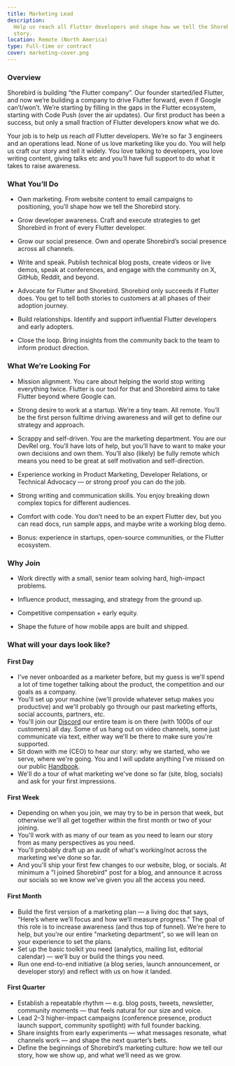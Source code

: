 ```yaml
---
title: Marketing Lead
description:
  Help us reach all Flutter developers and shape how we tell the Shorebird
  story.
location: Remote (North America)
type: Full-time or contract
cover: marketing-cover.png
---
```


### Overview

Shorebird is building “the Flutter company”. Our founder started/led Flutter,
and now we’re building a company to drive Flutter forward, even if Google
can’t/won’t. We’re starting by filling in the gaps in the Flutter ecosystem,
starting with Code Push (over the air updates). Our first product has been a
success, but only a small fraction of Flutter developers know what we do.

Your job is to help us reach _all_ Flutter developers. We’re so far 3 engineers
and an operations lead. None of us love marketing like you do. You will help us
craft our story and tell it widely. You love talking to developers, you love
writing content, giving talks etc and you’ll have full support to do what it
takes to raise awareness.

### What You’ll Do

- Own marketing. From website content to email campaigns to positioning, you’ll
  shape how we tell the Shorebird story.

- Grow developer awareness. Craft and execute strategies to get Shorebird in
  front of every Flutter developer.

- Grow our social presence. Own and operate Shorebird’s social presence across
  all channels.

- Write and speak. Publish technical blog posts, create videos or live demos,
  speak at conferences, and engage with the community on X, GitHub, Reddit, and
  beyond.

- Advocate for Flutter and Shorebird. Shorebird only succeeds if Flutter does.
  You get to tell both stories to customers at all phases of their adoption
  journey.

- Build relationships. Identify and support influential Flutter developers and
  early adopters.

- Close the loop. Bring insights from the community back to the team to inform
  product direction.

### What We’re Looking For

- Mission alignment. You care about helping the world stop writing everything
  twice. Flutter is our tool for that and Shorebird aims to take Flutter beyond
  where Google can.

- Strong desire to work at a startup. We’re a tiny team. All remote. You’ll be
  the first person fulltime driving awareness and will get to define our
  strategy and approach.

- Scrappy and self-driven. You are the marketing department. You are our DevRel
  org. You’ll have lots of help, but you’ll have to want to make your own
  decisions and own them. You’ll also (likely) be fully remote which means you
  need to be great at self motivation and self-direction.

- Experience working in Product Marketing, Developer Relations, or Technical
  Advocacy — or strong proof you can do the job.

- Strong writing and communication skills. You enjoy breaking down complex
  topics for different audiences.

- Comfort with code. You don’t need to be an expert Flutter dev, but you can
  read docs, run sample apps, and maybe write a working blog demo.

- Bonus: experience in startups, open-source communities, or the Flutter
  ecosystem.

### Why Join

- Work directly with a small, senior team solving hard, high-impact problems.

- Influence product, messaging, and strategy from the ground up.

- Competitive compensation + early equity.

- Shape the future of how mobile apps are built and shipped.

### What will your days look like?

#### First Day

- I've never onboarded as a marketer before, but my guess is we'll spend a lot
  of time together talking about the product, the competition and our goals as a
  company.
- You'll set up your machine (we'll provide whatever setup makes you productive)
  and we'll probably go through our past marketing efforts, social accounts,
  partners, etc.
- You'll join our [Discord](https://discord.gg/shorebird) our entire team is on
  there (with 1000s of our customers) all day. Some of us hang out on video
  channels, some just communicate via text, either way we'll be there to make
  sure you're supported.
- Sit down with me (CEO) to hear our story: why we started, who we serve, where
  we're going. You and I will update anything I've missed on our public
  [Handbook](https://handbook.shorebird.dev/).
- We'll do a tour of what marketing we've done so far (site, blog, socials) and
  ask for your first impressions.

#### First Week

- Depending on when you join, we may try to be in person that week, but
  otherwise we'll all get together within the first month or two of your
  joining.
- You'll work with as many of our team as you need to learn our story from as
  many perspectives as you need.
- You'll probably draft up an audit of what's working/not across the marketing
  we've done so far.
- And you'll ship your first few changes to our website, blog, or socials. At
  minimum a "I joined Shorebird" post for a blog, and announce it across our
  socials so we know we've given you all the access you need.

#### First Month

- Build the first version of a marketing plan — a living doc that says, “Here’s
  where we’ll focus and how we’ll measure progress.” The goal of this role is to
  increase awareness (and thus top of funnel). We're here to help, but you're
  our entire "marketing department", so we will lean on your experience to set
  the plans.
- Set up the basic toolkit you need (analytics, mailing list, editorial
  calendar) — we’ll buy or build the things you need.
- Run one end-to-end initiative (a blog series, launch announcement, or
  developer story) and reflect with us on how it landed.

#### First Quarter

- Establish a repeatable rhythm — e.g. blog posts, tweets, newsletter, community
  moments — that feels natural for our size and voice.
- Lead 2–3 higher-impact campaigns (conference presence, product launch support,
  community spotlight) with full founder backing.
- Share insights from early experiments — what messages resonate, what channels
  work — and shape the next quarter’s bets.
- Define the beginnings of Shorebird’s marketing culture: how we tell our story,
  how we show up, and what we’ll need as we grow.

